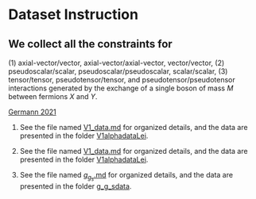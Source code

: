 
# Dataset Instruction

## We collect all the constraints for 
(1) axial-vector/vector, axial-vector/axial-vector, vector/vector, 
(2) pseudoscalar/scalar, pseudoscalar/pseudoscalar, scalar/scalar, 
(3) tensor/tensor, pseudotensor/tensor, and pseudotensor/pseudotensor interactions 
generated by the exchange of a single boson of mass $M$ between fermions $X$ and $Y$.


[Germann 2021](./V1alphadataLei/Germann2021.csv)

1. See the file named [V1_data.md](./V1_data.md) for organized details, and the data are presented in the folder [V1alphadataLei](./V1alphadataLei).


1. See the file named  [V1_data.md](./V1_data.md) for organized details, and the data are presented in the folder [V1alphadataLei](./V1alphadataLei).

2. See the file named  [$g_g_s$.md]() for organized details, and the data are presented in the folder [g_g_sdata]().